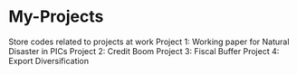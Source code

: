 # My-Projects
Store codes related to projects at work
Project 1: Working paper for Natural Disaster in PICs
Project 2: Credit Boom
Project 3: Fiscal Buffer
Project 4: Export Diversification

